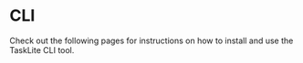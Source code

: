 # CLI

Check out the following pages for instructions
on how to install and use the TaskLite CLI tool.
